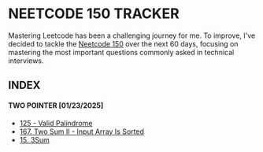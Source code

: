 # NEETCODE 150 TRACKER

Mastering Leetcode has been a challenging journey for me. To improve, I've decided to tackle the [Neetcode 150](https://neetcode.io/roadmap) over the next 60 days, focusing on mastering the most important questions commonly asked in technical interviews.

## INDEX

#### TWO POINTER [01/23/2025]
- [125 - Valid Palindrome](TwoPointer/validpalindrome.md)
- [167. Two Sum II - Input Array Is Sorted](TwoPointer/TwoSumII.md)
- [15. 3Sum](TwoPointer/3Sum.md)
